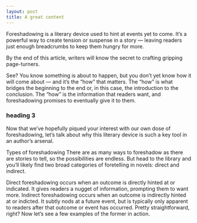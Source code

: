 ```yaml
---
layout: post
title: A great content
---
```


Foreshadowing is a literary device used to hint at events yet to come. It’s a powerful way to create tension or suspense in a story — leaving readers just enough breadcrumbs to keep them hungry for more.

By the end of this article, writers will know the secret to crafting gripping page-turners.

See? You know something is about to happen, but you don’t yet know how it will come about — and it’s the “how” that matters. The “how” is what bridges the beginning to the end or, in this case, the introduction to the conclusion. The “how” is the information that readers want, and foreshadowing promises to eventually give it to them.

### heading 3
Now that we’ve hopefully piqued your interest with our own dose of foreshadowing, let’s talk about why this literary device is such a key tool in an author’s arsenal.

Types of foreshadowing
There are as many ways to foreshadow as there are stories to tell, so the possibilities are endless. But head to the library and you’ll likely find two broad categories of foretelling in novels: direct and indirect.

Direct foreshadowing occurs when an outcome is directly hinted at or indicated. It gives readers a nugget of information, prompting them to want more.
Indirect foreshadowing occurs when an outcome is indirectly hinted at or indicted. It subtly nods at a future event, but is typically only apparent to readers after that outcome or event has occurred.
Pretty straightforward, right? Now let’s see a few examples of the former in action.
